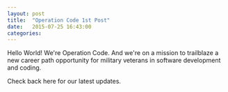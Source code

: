 ```yaml
---
layout: post
title:  "Operation Code 1st Post"
date:   2015-07-25 16:43:00
categories:
---
```

Hello World! We're Operation Code. And we're on a mission to trailblaze a new career path opportunity for military veterans in software development and coding.

Check back here for our latest updates.

